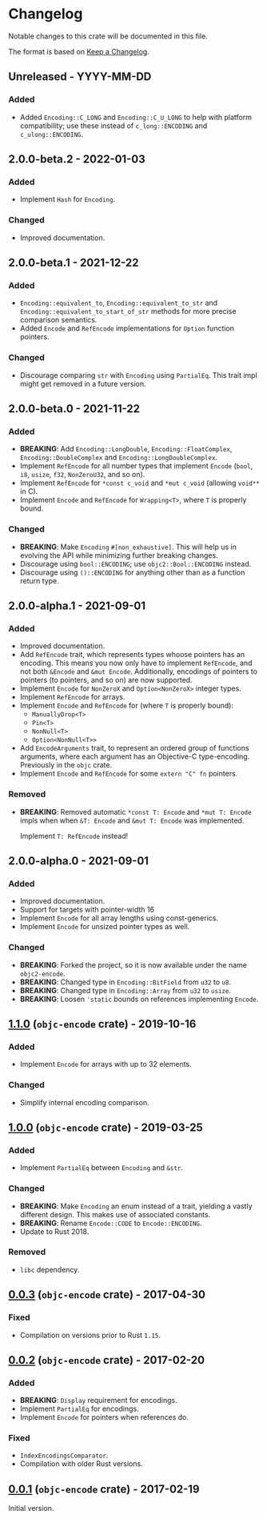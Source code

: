 # Changelog

Notable changes to this crate will be documented in this file.

The format is based on [Keep a Changelog](https://keepachangelog.com/en/1.0.0/).

## Unreleased - YYYY-MM-DD

### Added
* Added `Encoding::C_LONG` and `Encoding::C_U_LONG` to help with platform
  compatibility; use these instead of `c_long::ENCODING` and
  `c_ulong::ENCODING`.


## 2.0.0-beta.2 - 2022-01-03

### Added
* Implement `Hash` for `Encoding`.

### Changed
* Improved documentation.


## 2.0.0-beta.1 - 2021-12-22

### Added
* `Encoding::equivalent_to`, `Encoding::equivalent_to_str` and
  `Encoding::equivalent_to_start_of_str` methods for more precise comparison
  semantics.
* Added `Encode` and `RefEncode` implementations for `Option` function
  pointers.

### Changed
* Discourage comparing `str` with `Encoding` using `PartialEq`. This trait
  impl might get removed in a future version.


## 2.0.0-beta.0 - 2021-11-22

### Added
* **BREAKING**: Add `Encoding::LongDouble`, `Encoding::FloatComplex`,
  `Encoding::DoubleComplex` and `Encoding::LongDoubleComplex`.
* Implement `RefEncode` for all number types that implement `Encode` (`bool`,
  `i8`, `usize`, `f32`, `NonZeroU32`, and so on).
* Implement `RefEncode` for `*const c_void` and `*mut c_void` (allowing
  `void**` in C).
* Implement `Encode` and `RefEncode` for `Wrapping<T>`, where `T` is properly
  bound.

### Changed
* **BREAKING**: Make `Encoding` `#[non_exhaustive]`. This will help us in
  evolving the API while minimizing further breaking changes.
* Discourage using `bool::ENCODING`; use `objc2::Bool::ENCODING` instead.
* Discourage using `()::ENCODING` for anything other than as a function return
  type.


## 2.0.0-alpha.1 - 2021-09-01

### Added
* Improved documentation.
* Add `RefEncode` trait, which represents types whoose pointers has an
  encoding. This means you now only have to implement `RefEncode`, and not
  both `&Encode` and `&mut Encode`.
  Additionally, encodings of pointers to pointers (to pointers, and so on) are
  now supported.
* Implement `Encode` for `NonZeroX` and `Option<NonZeroX>` integer types.
* Implement `RefEncode` for arrays.
* Implement `Encode` and `RefEncode` for (where `T` is properly bound):
  - `ManuallyDrop<T>`
  - `Pin<T>`
  - `NonNull<T>`
  - `Option<NonNull<T>>`
* Add `EncodeArguments` trait, to represent an ordered group of functions
  arguments, where each argument has an Objective-C type-encoding.
  Previously in the `objc` crate.
* Implement `Encode` and `RefEncode` for some `extern "C" fn` pointers.

### Removed
* **BREAKING**: Removed automatic `*const T: Encode` and `*mut T: Encode`
  impls when when `&T: Encode` and `&mut T: Encode` was implemented.

  Implement `T: RefEncode` instead!


## 2.0.0-alpha.0 - 2021-09-01

### Added
* Improved documentation.
* Support for targets with pointer-width 16
* Implement `Encode` for all array lengths using const-generics.
* Implement `Encode` for unsized pointer types as well.

### Changed
* **BREAKING**: Forked the project, so it is now available under the name
  `objc2-encode`.
* **BREAKING**: Changed type in `Encoding::BitField` from `u32` to `u8`.
* **BREAKING**: Changed type in `Encoding::Array` from `u32` to `usize`.
* **BREAKING**: Loosen `'static` bounds on references implementing `Encode`.


## [1.1.0] (`objc-encode` crate) - 2019-10-16

### Added
* Implement `Encode` for arrays with up to 32 elements.

### Changed
* Simplify internal encoding comparison.


## [1.0.0] (`objc-encode` crate) - 2019-03-25

### Added
* Implement `PartialEq` between `Encoding` and `&str`.

### Changed
* **BREAKING**: Make `Encoding` an enum instead of a trait, yielding a vastly
  different design. This makes use of associated constants.
* **BREAKING**: Rename `Encode::CODE` to `Encode::ENCODING`.
* Update to Rust 2018.

### Removed
* `libc` dependency.


## [0.0.3] (`objc-encode` crate) - 2017-04-30

### Fixed
* Compilation on versions prior to Rust `1.15`.


## [0.0.2] (`objc-encode` crate) - 2017-02-20

### Added
* **BREAKING**: `Display` requirement for encodings.
* Implement `PartialEq` for encodings.
* Implement `Encode` for pointers when references do.

### Fixed
* `IndexEncodingsComparator`.
* Compilation with older Rust versions.


## [0.0.1] (`objc-encode` crate) - 2017-02-19

Initial version.


[1.1.0]: https://github.com/madsmtm/objc2/compare/objc-encode-1.0.0...objc-encode-1.1.0
[1.0.0]: https://github.com/madsmtm/objc2/compare/objc-encode-0.0.3...objc-encode-1.0.0
[0.0.3]: https://github.com/madsmtm/objc2/compare/objc-encode-0.0.2...objc-encode-0.0.3
[0.0.2]: https://github.com/madsmtm/objc2/compare/objc-encode-0.0.1...objc-encode-0.0.2
[0.0.1]: https://github.com/madsmtm/objc2/releases/tag/objc-encode-0.0.1
